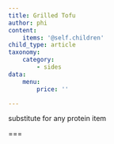 ```yaml
---
title: Grilled Tofu
author: phi
content:
    items: '@self.children'
child_type: article
taxonomy:
    category:
        - sides
data:
    menu:
        price: ''

---
```


substitute for any protein item

===


